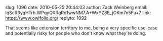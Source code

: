 slug:    1096
date:    2010-05-25 20:44:03
author:  Zack Weinberg
email:   IqScR3yqHTrh.WPqyQXRgRd1wwNM7.A+WxYZ8E_jOKm7n5Fu+7
link:     https://www.owlfolio.org/
replyto: 1092

That seems like extension territory to me, being a very specific
use-case and potentially risky for people who don't know what they're
doing.
